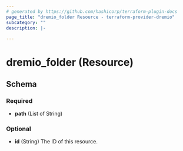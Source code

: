 ```yaml
---
# generated by https://github.com/hashicorp/terraform-plugin-docs
page_title: "dremio_folder Resource - terraform-provider-dremio"
subcategory: ""
description: |-
  
---
```


# dremio_folder (Resource)





<!-- schema generated by tfplugindocs -->
## Schema

### Required

- **path** (List of String)

### Optional

- **id** (String) The ID of this resource.


